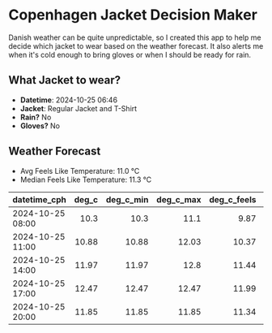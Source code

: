 
# Copenhagen Jacket Decision Maker

Danish weather can be quite unpredictable, so I created this app to help me decide which jacket to wear based on the weather forecast. 
It also alerts me when it's cold enough to bring gloves or when I should be ready for rain.

## What Jacket to wear?

- **Datetime**: 2024-10-25 06:46
- **Jacket**: Regular Jacket and T-Shirt
- **Rain?** No
- **Gloves?** No

## Weather Forecast
- Avg Feels Like Temperature: 11.0 °C
- Median Feels Like Temperature: 11.3 °C

| datetime_cph     |   deg_c |   deg_c_min |   deg_c_max |   deg_c_feels | weather   | wind   | rain   |
|:-----------------|--------:|------------:|------------:|--------------:|:----------|:-------|:-------|
| 2024-10-25 08:00 |   10.3  |       10.3  |       11.1  |          9.87 | Clouds    | Low    | None   |
| 2024-10-25 11:00 |   10.88 |       10.88 |       12.03 |         10.37 | Clouds    | Low    | None   |
| 2024-10-25 14:00 |   11.97 |       11.97 |       12.8  |         11.44 | Clouds    | Low    | None   |
| 2024-10-25 17:00 |   12.47 |       12.47 |       12.47 |         11.99 | Clear     | Low    | None   |
| 2024-10-25 20:00 |   11.85 |       11.85 |       11.85 |         11.34 | Clear     | Low    | None   |
        